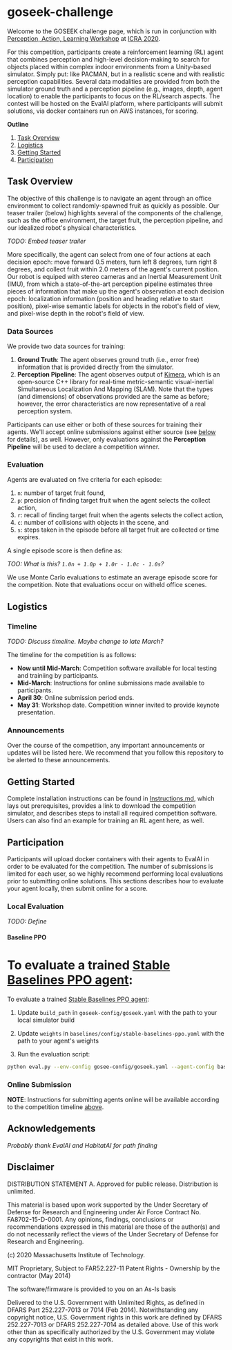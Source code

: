 # goseek-challenge

Welcome to the GOSEEK challenge page, which is run in conjunction with [Perception, Action, Learning Workshop](https://mit-spark.github.io/PAL-ICRA2020/) at [ICRA 2020](www.icra2020.org).

For this competition, participants create a reinforcement learning (RL) agent that combines perception and high-level decision-making to search for objects placed within complex indoor environments from a Unity-based simulator. 
Simply put: like PACMAN, but in a realistic scene and with realistic perception capabilities. 
Several data modalities are provided from both the simulator ground truth and a perception pipeline (e.g., images, depth, agent location) to enable the participants to focus on the RL/search aspects. 
The contest will be hosted on the EvalAI platform, where participants will submit solutions, via docker containers run on AWS instances, for scoring.

__Outline__
1. [Task Overview](#task-overview)
2. [Logistics](#logistics)
3. [Getting Started](#getting-started)
4. [Participation](#participation)

## Task Overview

The objective of this challenge is to navigate an agent through an office environment to collect randomly-spawned fruit as quickly as possible. 
Our teaser trailer (below) highlights several of the components of the challenge, such as the office environment, the target fruit, the perception pipeline, and our idealized robot's physical characteristics.

*TODO: Embed teaser trailer*

More specifically, the agent can select from one of four actions at each decision epoch: move forward 0.5 meters, turn left 8 degrees, turn right 8 degrees, and collect fruit within 2.0 meters of the agent's current position. 
Our robot is equiped with stereo cameras and an Inertial Measurement Unit (IMU), from which a state-of-the-art perception pipeline estimates three pieces of information that make up the agent's observation at each decision epoch: localization information (position and heading relative to start position), pixel-wise semantic labels for objects in the robot's field of view, and pixel-wise depth in the robot's field of view. 

### Data Sources

We provide two data sources for training:

1. __Ground Truth__: The agent observes ground truth (i.e., error free) information that is provided directly from the simulator.
2. __Perception Pipeline__: The agent observes output of [Kimera](http://web.mit.edu/sparklab/2019/10/13/Kimera__an_Open-Source_Library_for_Real-Time_Metric-Semantic_Localization_and_Mapping.html), which is an open-source C++ library for real-time metric-semantic visual-inertial Simultaneous Localization And Mapping (SLAM). 
Note that the types (and dimensions) of observations provided are the same as before; however, the error characteristics are now representative of a real perception system.

Participants can use either or both of these sources for training their agents. 
We'll accept online submissions against either source (see [below](#online-submission) for details), as well. 
However, only evaluations against the __Perception Pipeline__ will be used to declare a competition winner. 

### Evaluation

Agents are evaluated on five criteria for each episode:

1. `n`: number of target fruit found,
2. `p`: precision of finding target fruit when the agent selects the collect action,
3. `r`: recall of finding target fruit when the agents selects the collect action,
4. `c`: number of collisions with objects in the scene, and
5. `s`: steps taken in the episode before all target fruit are collected or time expires.

A single episode score is then define as:

*TOO: What is this? `1.0n + 1.0p + 1.0r - 1.0c - 1.0s`?*

We use Monte Carlo evaluations to estimate an average episode score for the competition. 
Note that evaluations occur on witheld office scenes.

## Logistics

### Timeline

*TODO: Discuss timeline. Maybe change to late March?*

The timeline for the competition is as follows:

- __Now until Mid-March__: Competition software available for local testing and trainiing by participants.
- __Mid-March__: Instructions for online submissions made available to participants.
- __April 30__: Online submission period ends.
- __May 31__: Workshop date. Competition winner invited to provide keynote presentation.

### Announcements

Over the course of the competition, any important announcements or updates will be listed here. 
We recommend that you follow this repository to be alerted to these announcements.

## Getting Started

Complete installation instructions can be found in [Instructions.md](Instructions.md), which lays out prerequisites, provides a link to download the competition simulator, and describes steps to install all required competition software. 
Users can also find an example for training an RL agent here, as well.

## Participation

Participants will upload docker containers with their agents to EvalAI in order to be evaluated for the competition. 
The number of submissions is limited for each user, so we highly recommend performing local evaluations prior to submitting online solutions. 
This sections describes how to evaluate your agent locally, then submit online for a score.

### Local Evaluation

*TODO: Define*

#### Baseline PPO
To evaluate a trained [Stable Baselines PPO agent](https://github.mit.edu/TESS/tesse-gym/blob/master/baselines/stable-baselines-ppo.ipynb):
=======
To evaluate a trained [Stable Baselines PPO agent](https://github.mit.edu/TESS/tesse-gym/blob/master/notebooks/stable-baselines-ppo.ipynb):

1. Update `build_path` in `goseek-config/goseek.yaml` with the path to your local simulator build

2. Update `weights` in `baselines/config/stable-baselines-ppo.yaml` with the path to your agent's weights

3. Run the evaluation script:

```sh
python eval.py --env-config gosee-config/goseek.yaml --agent-config baselines/config/stable-baselines-ppo.yaml
```

### Online Submission

__NOTE__: Instructions for submitting agents online will be available according to the competition timeline [above](#timeline).

## Acknowledgements

*Probably thank EvalAI and HabitatAI for path finding*

## Disclaimer

DISTRIBUTION STATEMENT A. Approved for public release. Distribution is unlimited.

This material is based upon work supported by the Under Secretary of Defense for Research and Engineering under Air Force Contract No. FA8702-15-D-0001. Any opinions, findings, conclusions or recommendations expressed in this material are those of the author(s) and do not necessarily reflect the views of the Under Secretary of Defense for Research and Engineering.

(c) 2020 Massachusetts Institute of Technology.

MIT Proprietary, Subject to FAR52.227-11 Patent Rights - Ownership by the contractor (May 2014)

The software/firmware is provided to you on an As-Is basis

Delivered to the U.S. Government with Unlimited Rights, as defined in DFARS Part 252.227-7013 or 7014 (Feb 2014). Notwithstanding any copyright notice, U.S. Government rights in this work are defined by DFARS 252.227-7013 or DFARS 252.227-7014 as detailed above. Use of this work other than as specifically authorized by the U.S. Government may violate any copyrights that exist in this work.
